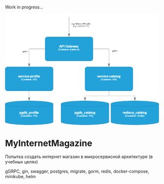 Work in progress...

![MyInternetMagazine](MyInternetMagazine.png)

# MyInternetMagazine

Попытка создать интернет магазин в микросервисной архитектуре (в учебных целях)

gGRPC, gin, swagger, postgres, migrate, gorm, redis, docker-compose, minikube, helm
